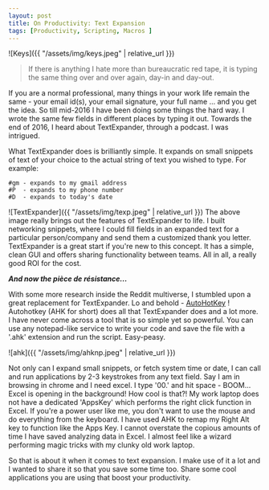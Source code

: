```yaml
---
layout: post
title: On Productivity: Text Expansion
tags: [Productivity, Scripting, Macros ]
---
```

![Keys]({{ "/assets/img/keys.jpeg" | relative_url }})
  > If there is anything I hate more than bureaucratic red tape, it is typing the same thing over and over again, day-in and day-out.

If you are a normal professional, many things in your work life remain the same - your email id(s), your email signature, your full name ... and you get the idea. So till mid-2016 I have been doing some things the hard way. I wrote the same few fields in different places by typing it out. Towards the end of 2016, I heard about TextExpander, through a podcast. I was intrigued.

What TextExpander does is brilliantly simple. It expands on small snippets of text of your choice to the actual string of text you wished to type. For example:

```
#gm - expands to my gmail address
#P  - expands to my phone number
#D  - expands to today's date
```
![TextExpander]({{ "/assets/img/texp.jpeg" | relative_url }})
The above image really brings out the features of TextExpander to life. I built networking snippets, where I could fill fields in an expanded text for a particular person/company and send them a customized thank you letter. TextExpander is a great start if you're new to this concept. It has a simple, clean GUI and offers sharing functionality between teams. All in all, a really good ROI for the cost.

***And now the pièce de résistance...***

With some more research inside the Reddit multiverse, I stumbled upon a great replacement for TextExpander. Lo and behold - [AutoHotKey](https://www.autohotkey.com/) ! Autohotkey (AHK for short) does all that TextExpander does and a lot more. I have never come across a tool that is so simple yet so powerful. You can use any notepad-like service to write your code and save the file with a '.ahk' extension and run the script. Easy-peasy.

![ahk]({{ "/assets/img/ahknp.jpeg" | relative_url }})

Not only can I expand small snippets, or fetch system time or date, I can call and run applications by 2-3 keystrokes from any text field. Say I am in browsing in chrome and I need excel. I type '00.' and hit space - BOOM... Excel is opening in the background! How cool is that?! My work laptop does not have a dedicated 'AppsKey' which performs the right click function in Excel. If you're a power user like me, you don't want to use the mouse and do everything from the keyboard. I have used AHK to remap my Right Alt key to function like the Apps Key. I cannot overstate the copious amounts of time I have saved analyzing data in Excel. I almost feel like a wizard performing magic tricks with my clunky old work laptop.

So that is about it when it comes to text expansion. I make use of it a lot and I wanted to share it so that you save some time too. Share some cool applications you are using that boost your productivity.
